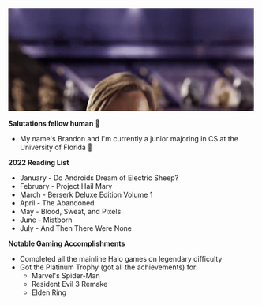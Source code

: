<img src='https://github.com/pizzamnchr/pizzamnchr/blob/main/helloThere.gif?raw=true' />

**Salutations fellow human** 👋
- My name's Brandon and I'm currently a junior majoring in CS at the University of Florida 🐊

**2022 Reading List**
- January - Do Androids Dream of Electric Sheep?
- February - Project Hail Mary
- March - Berserk Deluxe Edition Volume 1
- April - The Abandoned
- May - Blood, Sweat, and Pixels
- June - Mistborn
- July - And Then There Were None

**Notable Gaming Accomplishments**
- Completed all the mainline Halo games on legendary difficulty
- Got the Platinum Trophy (got all the achievements) for:
  - Marvel's Spider-Man
  - Resident Evil 3 Remake
  - Elden Ring
